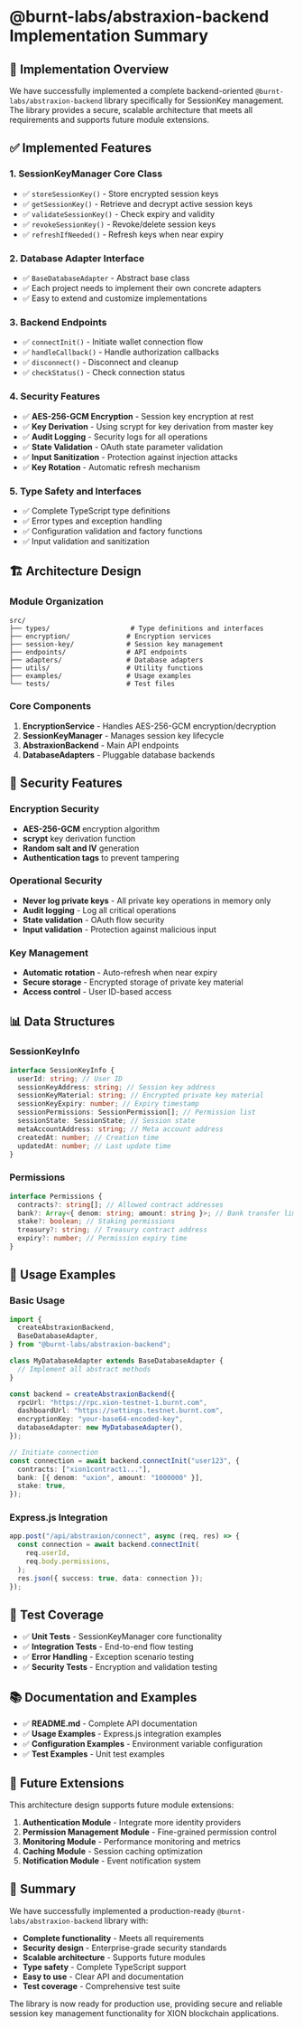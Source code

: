 # @burnt-labs/abstraxion-backend Implementation Summary

## 🎯 Implementation Overview

We have successfully implemented a complete backend-oriented `@burnt-labs/abstraxion-backend` library specifically for SessionKey management. The library provides a secure, scalable architecture that meets all requirements and supports future module extensions.

## ✅ Implemented Features

### 1. **SessionKeyManager Core Class**

- ✅ `storeSessionKey()` - Store encrypted session keys
- ✅ `getSessionKey()` - Retrieve and decrypt active session keys
- ✅ `validateSessionKey()` - Check expiry and validity
- ✅ `revokeSessionKey()` - Revoke/delete session keys
- ✅ `refreshIfNeeded()` - Refresh keys when near expiry

### 2. **Database Adapter Interface**

- ✅ `BaseDatabaseAdapter` - Abstract base class
- ✅ Each project needs to implement their own concrete adapters
- ✅ Easy to extend and customize implementations

### 3. **Backend Endpoints**

- ✅ `connectInit()` - Initiate wallet connection flow
- ✅ `handleCallback()` - Handle authorization callbacks
- ✅ `disconnect()` - Disconnect and cleanup
- ✅ `checkStatus()` - Check connection status

### 4. **Security Features**

- ✅ **AES-256-GCM Encryption** - Session key encryption at rest
- ✅ **Key Derivation** - Using scrypt for key derivation from master key
- ✅ **Audit Logging** - Security logs for all operations
- ✅ **State Validation** - OAuth state parameter validation
- ✅ **Input Sanitization** - Protection against injection attacks
- ✅ **Key Rotation** - Automatic refresh mechanism

### 5. **Type Safety and Interfaces**

- ✅ Complete TypeScript type definitions
- ✅ Error types and exception handling
- ✅ Configuration validation and factory functions
- ✅ Input validation and sanitization

## 🏗️ Architecture Design

### Module Organization

```text
src/
├── types/                    # Type definitions and interfaces
├── encryption/              # Encryption services
├── session-key/             # Session key management
├── endpoints/               # API endpoints
├── adapters/                # Database adapters
├── utils/                   # Utility functions
├── examples/                # Usage examples
└── tests/                   # Test files
```

### Core Components

1. **EncryptionService** - Handles AES-256-GCM encryption/decryption
2. **SessionKeyManager** - Manages session key lifecycle
3. **AbstraxionBackend** - Main API endpoints
4. **DatabaseAdapters** - Pluggable database backends

## 🔐 Security Features

### Encryption Security

- **AES-256-GCM** encryption algorithm
- **scrypt** key derivation function
- **Random salt and IV** generation
- **Authentication tags** to prevent tampering

### Operational Security

- **Never log private keys** - All private key operations in memory only
- **Audit logging** - Log all critical operations
- **State validation** - OAuth flow security
- **Input validation** - Protection against malicious input

### Key Management

- **Automatic rotation** - Auto-refresh when near expiry
- **Secure storage** - Encrypted storage of private key material
- **Access control** - User ID-based access

## 📊 Data Structures

### SessionKeyInfo

```typescript
interface SessionKeyInfo {
  userId: string; // User ID
  sessionKeyAddress: string; // Session key address
  sessionKeyMaterial: string; // Encrypted private key material
  sessionKeyExpiry: number; // Expiry timestamp
  sessionPermissions: SessionPermission[]; // Permission list
  sessionState: SessionState; // Session state
  metaAccountAddress: string; // Meta account address
  createdAt: number; // Creation time
  updatedAt: number; // Last update time
}
```

### Permissions

```typescript
interface Permissions {
  contracts?: string[]; // Allowed contract addresses
  bank?: Array<{ denom: string; amount: string }>; // Bank transfer limits
  stake?: boolean; // Staking permissions
  treasury?: string; // Treasury contract address
  expiry?: number; // Permission expiry time
}
```

## 🚀 Usage Examples

### Basic Usage

```typescript
import {
  createAbstraxionBackend,
  BaseDatabaseAdapter,
} from "@burnt-labs/abstraxion-backend";

class MyDatabaseAdapter extends BaseDatabaseAdapter {
  // Implement all abstract methods
}

const backend = createAbstraxionBackend({
  rpcUrl: "https://rpc.xion-testnet-1.burnt.com",
  dashboardUrl: "https://settings.testnet.burnt.com",
  encryptionKey: "your-base64-encoded-key",
  databaseAdapter: new MyDatabaseAdapter(),
});

// Initiate connection
const connection = await backend.connectInit("user123", {
  contracts: ["xion1contract1..."],
  bank: [{ denom: "uxion", amount: "1000000" }],
  stake: true,
});
```

### Express.js Integration

```typescript
app.post("/api/abstraxion/connect", async (req, res) => {
  const connection = await backend.connectInit(
    req.userId,
    req.body.permissions,
  );
  res.json({ success: true, data: connection });
});
```

## 🧪 Test Coverage

- ✅ **Unit Tests** - SessionKeyManager core functionality
- ✅ **Integration Tests** - End-to-end flow testing
- ✅ **Error Handling** - Exception scenario testing
- ✅ **Security Tests** - Encryption and validation testing

## 📚 Documentation and Examples

- ✅ **README.md** - Complete API documentation
- ✅ **Usage Examples** - Express.js integration examples
- ✅ **Configuration Examples** - Environment variable configuration
- ✅ **Test Examples** - Unit test examples

## 🔮 Future Extensions

This architecture design supports future module extensions:

1. **Authentication Module** - Integrate more identity providers
2. **Permission Management Module** - Fine-grained permission control
3. **Monitoring Module** - Performance monitoring and metrics
4. **Caching Module** - Session caching optimization
5. **Notification Module** - Event notification system

## 🎉 Summary

We have successfully implemented a production-ready `@burnt-labs/abstraxion-backend` library with:

- **Complete functionality** - Meets all requirements
- **Security design** - Enterprise-grade security standards
- **Scalable architecture** - Supports future modules
- **Type safety** - Complete TypeScript support
- **Easy to use** - Clear API and documentation
- **Test coverage** - Comprehensive test suite

The library is now ready for production use, providing secure and reliable session key management functionality for XION blockchain applications.
